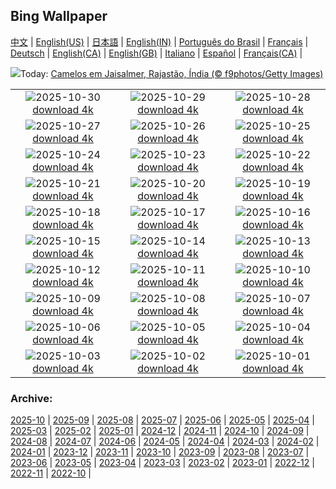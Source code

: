 ## Bing Wallpaper
[中文](README.md) |                     [English(US)](en-US.md) |                     [日本語](ja-JP.md) |                     [English(IN)](en-IN.md) |                     [Português do Brasil](pt-BR.md) |                     [Français](fr-FR.md) |                     [Deutsch](de-DE.md) |                     [English(CA)](en-CA.md) |                     [English(GB)](en-GB.md) |                     [Italiano](it-IT.md) |                     [Español](es-ES.md) |                     [Français(CA)](fr-CA.md) |                    

![](https://www.bing.com/th?id=OHR.PushkarFair_PT-BR6477108877_UHD.jpg&w=1000)Today: [Camelos em Jaisalmer, Rajastão, Índia (© f9photos/Getty Images)](https://www.bing.com/th?id=OHR.PushkarFair_PT-BR6477108877_UHD.jpg)

|      |      |      |
| :----: | :----: | :----: |
|![](https://www.bing.com/th?id=OHR.FanalForest_PT-BR7092033197_UHD.jpg&pid=hp&w=384&h=216&rs=1&c=4)2025-10-30 [download 4k](https://www.bing.com/th?id=OHR.FanalForest_PT-BR7092033197_UHD.jpg)|![](https://www.bing.com/th?id=OHR.PublicServ_PT-BR4483210857_UHD.jpg&pid=hp&w=384&h=216&rs=1&c=4)2025-10-29 [download 4k](https://www.bing.com/th?id=OHR.PublicServ_PT-BR4483210857_UHD.jpg)|![](https://www.bing.com/th?id=OHR.AfricanRaven_PT-BR7550569316_UHD.jpg&pid=hp&w=384&h=216&rs=1&c=4)2025-10-28 [download 4k](https://www.bing.com/th?id=OHR.AfricanRaven_PT-BR7550569316_UHD.jpg)|
|![](https://www.bing.com/th?id=OHR.PumpkinFarm_PT-BR8901400722_UHD.jpg&pid=hp&w=384&h=216&rs=1&c=4)2025-10-27 [download 4k](https://www.bing.com/th?id=OHR.PumpkinFarm_PT-BR8901400722_UHD.jpg)|![](https://www.bing.com/th?id=OHR.MartimoaapaFinland_PT-BR1421304664_UHD.jpg&pid=hp&w=384&h=216&rs=1&c=4)2025-10-26 [download 4k](https://www.bing.com/th?id=OHR.MartimoaapaFinland_PT-BR1421304664_UHD.jpg)|![](https://www.bing.com/th?id=OHR.QueenMary_PT-BR2038443007_UHD.jpg&pid=hp&w=384&h=216&rs=1&c=4)2025-10-25 [download 4k](https://www.bing.com/th?id=OHR.QueenMary_PT-BR2038443007_UHD.jpg)|
|![](https://www.bing.com/th?id=OHR.PondCave_PT-BR4920189612_UHD.jpg&pid=hp&w=384&h=216&rs=1&c=4)2025-10-24 [download 4k](https://www.bing.com/th?id=OHR.PondCave_PT-BR4920189612_UHD.jpg)|![](https://www.bing.com/th?id=OHR.BulgariaRocks_PT-BR2901045290_UHD.jpg&pid=hp&w=384&h=216&rs=1&c=4)2025-10-23 [download 4k](https://www.bing.com/th?id=OHR.BulgariaRocks_PT-BR2901045290_UHD.jpg)|![](https://www.bing.com/th?id=OHR.DiyaDiwali_PT-BR3829249285_UHD.jpg&pid=hp&w=384&h=216&rs=1&c=4)2025-10-22 [download 4k](https://www.bing.com/th?id=OHR.DiyaDiwali_PT-BR3829249285_UHD.jpg)|
|![](https://www.bing.com/th?id=OHR.HoffmansSloth_PT-BR5106074004_UHD.jpg&pid=hp&w=384&h=216&rs=1&c=4)2025-10-21 [download 4k](https://www.bing.com/th?id=OHR.HoffmansSloth_PT-BR5106074004_UHD.jpg)|![](https://www.bing.com/th?id=OHR.AppleHarvest_PT-BR5524058975_UHD.jpg&pid=hp&w=384&h=216&rs=1&c=4)2025-10-20 [download 4k](https://www.bing.com/th?id=OHR.AppleHarvest_PT-BR5524058975_UHD.jpg)|![](https://www.bing.com/th?id=OHR.SilburyHill_PT-BR5871845476_UHD.jpg&pid=hp&w=384&h=216&rs=1&c=4)2025-10-19 [download 4k](https://www.bing.com/th?id=OHR.SilburyHill_PT-BR5871845476_UHD.jpg)|
|![](https://www.bing.com/th?id=OHR.RockRiverFalls_PT-BR6243828889_UHD.jpg&pid=hp&w=384&h=216&rs=1&c=4)2025-10-18 [download 4k](https://www.bing.com/th?id=OHR.RockRiverFalls_PT-BR6243828889_UHD.jpg)|![](https://www.bing.com/th?id=OHR.SiberianLynx_PT-BR2004015502_UHD.jpg&pid=hp&w=384&h=216&rs=1&c=4)2025-10-17 [download 4k](https://www.bing.com/th?id=OHR.SiberianLynx_PT-BR2004015502_UHD.jpg)|![](https://www.bing.com/th?id=OHR.AmethystLaccaria_PT-BR2131819157_UHD.jpg&pid=hp&w=384&h=216&rs=1&c=4)2025-10-16 [download 4k](https://www.bing.com/th?id=OHR.AmethystLaccaria_PT-BR2131819157_UHD.jpg)|
|![](https://www.bing.com/th?id=OHR.OiaSantorini_PT-BR4517893806_UHD.jpg&pid=hp&w=384&h=216&rs=1&c=4)2025-10-15 [download 4k](https://www.bing.com/th?id=OHR.OiaSantorini_PT-BR4517893806_UHD.jpg)|![](https://www.bing.com/th?id=OHR.HinterseeWaterfall_PT-BR2829623135_UHD.jpg&pid=hp&w=384&h=216&rs=1&c=4)2025-10-14 [download 4k](https://www.bing.com/th?id=OHR.HinterseeWaterfall_PT-BR2829623135_UHD.jpg)|![](https://www.bing.com/th?id=OHR.DiaCriancas_PT-BR4646526292_UHD.jpg&pid=hp&w=384&h=216&rs=1&c=4)2025-10-13 [download 4k](https://www.bing.com/th?id=OHR.DiaCriancas_PT-BR4646526292_UHD.jpg)|
|![](https://www.bing.com/th?id=OHR.WoodDuckHen_PT-BR4872632595_UHD.jpg&pid=hp&w=384&h=216&rs=1&c=4)2025-10-12 [download 4k](https://www.bing.com/th?id=OHR.WoodDuckHen_PT-BR4872632595_UHD.jpg)|![](https://www.bing.com/th?id=OHR.MonurikiFiji_PT-BR5100753810_UHD.jpg&pid=hp&w=384&h=216&rs=1&c=4)2025-10-11 [download 4k](https://www.bing.com/th?id=OHR.MonurikiFiji_PT-BR5100753810_UHD.jpg)|![](https://www.bing.com/th?id=OHR.WebbPillars_PT-BR6044828934_UHD.jpg&pid=hp&w=384&h=216&rs=1&c=4)2025-10-10 [download 4k](https://www.bing.com/th?id=OHR.WebbPillars_PT-BR6044828934_UHD.jpg)|
|![](https://www.bing.com/th?id=OHR.OctopusCyanea_PT-BR6333276319_UHD.jpg&pid=hp&w=384&h=216&rs=1&c=4)2025-10-09 [download 4k](https://www.bing.com/th?id=OHR.OctopusCyanea_PT-BR6333276319_UHD.jpg)|![](https://www.bing.com/th?id=OHR.SaoMiguel_PT-BR6587333283_UHD.jpg&pid=hp&w=384&h=216&rs=1&c=4)2025-10-08 [download 4k](https://www.bing.com/th?id=OHR.SaoMiguel_PT-BR6587333283_UHD.jpg)|![](https://www.bing.com/th?id=OHR.AnshunBridge_PT-BR6404226352_UHD.jpg&pid=hp&w=384&h=216&rs=1&c=4)2025-10-07 [download 4k](https://www.bing.com/th?id=OHR.AnshunBridge_PT-BR6404226352_UHD.jpg)|
|![](https://www.bing.com/th?id=OHR.TeacherOwl_PT-BR6486384324_UHD.jpg&pid=hp&w=384&h=216&rs=1&c=4)2025-10-06 [download 4k](https://www.bing.com/th?id=OHR.TeacherOwl_PT-BR6486384324_UHD.jpg)|![](https://www.bing.com/th?id=OHR.DragonEndeavour_PT-BR6949241146_UHD.jpg&pid=hp&w=384&h=216&rs=1&c=4)2025-10-05 [download 4k](https://www.bing.com/th?id=OHR.DragonEndeavour_PT-BR6949241146_UHD.jpg)|![](https://www.bing.com/th?id=OHR.SkyeHeather_PT-BR7113823627_UHD.jpg&pid=hp&w=384&h=216&rs=1&c=4)2025-10-04 [download 4k](https://www.bing.com/th?id=OHR.SkyeHeather_PT-BR7113823627_UHD.jpg)|
|![](https://www.bing.com/th?id=OHR.OxbowBend_PT-BR2338383870_UHD.jpg&pid=hp&w=384&h=216&rs=1&c=4)2025-10-03 [download 4k](https://www.bing.com/th?id=OHR.OxbowBend_PT-BR2338383870_UHD.jpg)|![](https://www.bing.com/th?id=OHR.PraiaPortoGalinhas_PT-BR2218477838_UHD.jpg&pid=hp&w=384&h=216&rs=1&c=4)2025-10-02 [download 4k](https://www.bing.com/th?id=OHR.PraiaPortoGalinhas_PT-BR2218477838_UHD.jpg)|![](https://www.bing.com/th?id=OHR.EucalyptusKoala_PT-BR2049021569_UHD.jpg&pid=hp&w=384&h=216&rs=1&c=4)2025-10-01 [download 4k](https://www.bing.com/th?id=OHR.EucalyptusKoala_PT-BR2049021569_UHD.jpg)|


### Archive:
[2025-10](archive/pt-BR/202510/README.md) | [2025-09](archive/pt-BR/202509/README.md) | [2025-08](archive/pt-BR/202508/README.md) | [2025-07](archive/pt-BR/202507/README.md) | [2025-06](archive/pt-BR/202506/README.md) | [2025-05](archive/pt-BR/202505/README.md) | [2025-04](archive/pt-BR/202504/README.md) | [2025-03](archive/pt-BR/202503/README.md) | [2025-02](archive/pt-BR/202502/README.md) | [2025-01](archive/pt-BR/202501/README.md) | [2024-12](archive/pt-BR/202412/README.md) | [2024-11](archive/pt-BR/202411/README.md) | [2024-10](archive/pt-BR/202410/README.md) | [2024-09](archive/pt-BR/202409/README.md) | [2024-08](archive/pt-BR/202408/README.md) | [2024-07](archive/pt-BR/202407/README.md) | [2024-06](archive/pt-BR/202406/README.md) | [2024-05](archive/pt-BR/202405/README.md) | [2024-04](archive/pt-BR/202404/README.md) | [2024-03](archive/pt-BR/202403/README.md) | [2024-02](archive/pt-BR/202402/README.md) | [2024-01](archive/pt-BR/202401/README.md) | [2023-12](archive/pt-BR/202312/README.md) | [2023-11](archive/pt-BR/202311/README.md) | [2023-10](archive/pt-BR/202310/README.md) | [2023-09](archive/pt-BR/202309/README.md) | [2023-08](archive/pt-BR/202308/README.md) | [2023-07](archive/pt-BR/202307/README.md) | [2023-06](archive/pt-BR/202306/README.md) | [2023-05](archive/pt-BR/202305/README.md) | [2023-04](archive/pt-BR/202304/README.md) | [2023-03](archive/pt-BR/202303/README.md) | [2023-02](archive/pt-BR/202302/README.md) | [2023-01](archive/pt-BR/202301/README.md) | [2022-12](archive/pt-BR/202212/README.md) | [2022-11](archive/pt-BR/202211/README.md) | [2022-10](archive/pt-BR/202210/README.md) | 